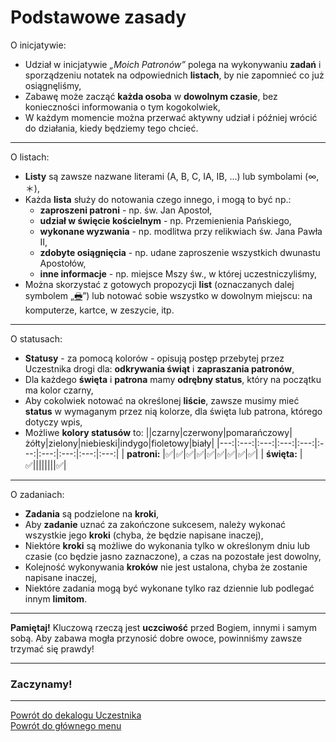 # Podstawowe zasady
O inicjatywie:
- Udział w inicjatywie _„Moich Patronów”_  polega na wykonywaniu **zadań** i sporządzeniu notatek na odpowiednich **listach**, by nie zapomnieć co już osiągnęliśmy,
- Zabawę może zacząć **każda osoba** w **dowolnym czasie**, bez konieczności informowania o tym kogokolwiek,
- W każdym momencie można przerwać aktywny udział i później wrócić do działania, kiedy będziemy tego chcieć.

---
O listach:
- **Listy** są zawsze nazwane literami (A, B, C, IA, IB, ...) lub symbolami (∞, ＊),
- Każda **lista** służy do notowania czego innego, i mogą to być np.:
  - **zaproszeni patroni** - np. św. Jan Apostoł,
  - **udział w święcie kościelnym** - np. Przemienienia Pańskiego,
  - **wykonane wyzwania** - np. modlitwa przy relikwiach św. Jana Pawła II,
  - **zdobyte osiągnięcia** - np. udane zaproszenie wszystkich dwunastu Apostołów,
  - **inne informacje** - np. miejsce Mszy św., w której uczestniczyliśmy,
- Można skorzystać z gotowych propozycji **list** (oznaczanych dalej symbolem „[🖶](wszystkie_materialy_do_pobrania.md)”) lub notować sobie wszystko w dowolnym miejscu: na komputerze, kartce, w zeszycie, itp.

---
O statusach:
- **Statusy** - za pomocą kolorów - opisują postęp przebytej przez Uczestnika drogi dla: **odkrywania świąt** i **zapraszania patronów**,
- Dla każdego **święta** i **patrona** mamy **odrębny status**, który na początku ma kolor <span class="status status-black">czarny</span>,
- Aby cokolwiek notować na określonej **liście**, zawsze musimy mieć **status** w wymaganym przez nią kolorze, dla święta lub patrona, którego dotyczy wpis,
- Możliwe **kolory statusów** to:
||<span class="status status-black">czarny</span>|<span class="status status-red">czerwony</span>|<span class="status status-orange">pomarańczowy</span>|<span class="status status-yellow">żółty</span>|<span class="status status-green">zielony</span>|<span class="status status-blue">niebieski</span>|<span class="status status-indigo">indygo</span>|<span class="status status-violet">fioletowy</span>|<span class="status status-white">biały</span>|
|---:|:---:|:---:|:---:|:---:|:---:|:---:|:---:|:---:|:---:|
| **patroni:** |✅|✅|✅|✅|✅|✅|✅|✅|✅|
| **święta:** |✅||||||||✅|

---
O zadaniach:
- **Zadania** są podzielone na **kroki**,
- Aby **zadanie** uznać za zakończone sukcesem, należy wykonać wszystkie jego **kroki** (chyba, że będzie napisane inaczej),
- Niektóre **kroki** są możliwe do wykonania tylko w określonym dniu lub czasie (co będzie jasno zaznaczone), a czas na pozostałe jest dowolny,
- Kolejność wykonywania **kroków** nie jest ustalona, chyba że zostanie napisane inaczej,
- Niektóre zadania mogą być wykonane tylko raz dziennie lub podlegać innym **limitom**.

---
**Pamiętaj!** Kluczową rzeczą jest **uczciwość** przed Bogiem, innymi i samym sobą. Aby zabawa mogła przynosić dobre owoce, powinniśmy zawsze trzymać się prawdy!

---
### <div class="colored centered">Zaczynamy!</div>

---
[Powrót do dekalogu Uczestnika](dekalog_uczestnika.md)  
[Powrót do głównego menu](index.md)
